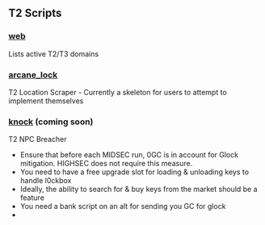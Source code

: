 ## T2 Scripts

### [web](https://github.com/notarikon-nz/hackmud/blob/main/t2/web.js)

Lists active T2/T3 domains

### [arcane_lock](https://github.com/notarikon-nz/hackmud/blob/main/t2/arcane_lock.js)

T2 Location Scraper - Currently a skeleton for users to attempt to implement themselves

### [knock](https://github.com/notarikon-nz/hackmud/blob/main/t2/knock.js) (coming soon)

T2 NPC Breacher

* Ensure that before each MIDSEC run, 0GC is in account for Glock mitigation. HIGHSEC does not require this measure.
* You need to have a free upgrade slot for loading & unloading keys to handle l0ckbox
* Ideally, the ability to search for & buy keys from the market should be a feature
* You need a bank script on an alt for sending you GC for glock
* 
